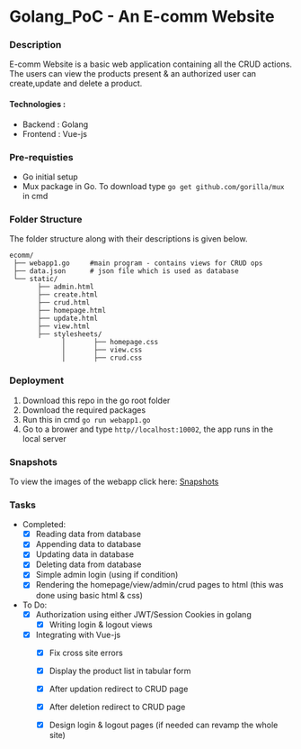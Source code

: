 # Golang_PoC - An E-comm Website
### Description
E-comm Website is a basic web application containing all the CRUD actions. The users can view the products present &amp; an authorized user can create,update and delete a product.
#### Technologies :
* Backend : Golang
* Frontend : Vue-js

### Pre-requisties 
* Go initial setup
* Mux package in Go. To download type `go get github.com/gorilla/mux` in cmd

### Folder Structure
The folder structure along with their descriptions is given below.

    ecomm/
     ├── webapp1.go     #main program - contains views for CRUD ops
     ├── data.json      # json file which is used as database 
     └── static/          
           ├── admin.html      
           ├── create.html
           ├── crud.html        
           ├── homepage.html
           ├── update.html
           ├── view.html
           ├── stylesheets/     
                 │       ├── homepage.css     
                 │       ├── view.css
                 │       ├── crud.css     
                 
### Deployment
1. Download this repo in the go root folder
2. Download the required packages
3. Run this in cmd `go run webapp1.go`
4. Go to a brower and type `http//localhost:10002`, the app runs in the local server

### Snapshots 
To view the images of the webapp click here:
[Snapshots](SNAPSHOTS.md)

### Tasks
* Completed:
    - [x] Reading data from database
    - [x] Appending data to database
    - [x] Updating data in database
    - [x] Deleting data from database
    - [x] Simple admin login (using if condition)
    - [x] Rendering the homepage/view/admin/crud pages to html (this was done using basic html & css)
    
* To Do:
    - [x] Authorization using either JWT/Session Cookies in golang
         - [x] Writing login & logout views
    - [x] Integrating with Vue-js
         - [x] Fix cross site errors
         - [x] Display the product list in tabular form
         - [x] After updation redirect to CRUD page
         - [x] After deletion redirect to CRUD page
         - [x] Design login & logout pages (if needed can revamp the whole site)
         
   





                
          

